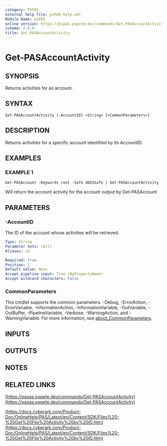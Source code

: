 ```yaml
---
category: PSPAS
external help file: psPAS-help.xml
Module Name: psPAS
online version: https://pspas.pspete.dev/commands/Get-PASAccountActivity
schema: 2.0.0
title: Get-PASAccountActivity
---
```


# Get-PASAccountActivity

## SYNOPSIS
Returns activities for an account.

## SYNTAX

```
Get-PASAccountActivity [-AccountID] <String> [<CommonParameters>]
```

## DESCRIPTION
Returns activities for a specific account identified by its AccountID.

## EXAMPLES

### EXAMPLE 1
```
Get-PASAccount -Keywords root -Safe UNIXSafe | Get-PASAccountActivity
```

Will return the account activity for the account output by Get-PASAccount

## PARAMETERS

### -AccountID
The ID of the account whose activities will be retrieved.

```yaml
Type: String
Parameter Sets: (All)
Aliases: id

Required: True
Position: 1
Default value: None
Accept pipeline input: True (ByPropertyName)
Accept wildcard characters: False
```

### CommonParameters
This cmdlet supports the common parameters: -Debug, -ErrorAction, -ErrorVariable, -InformationAction, -InformationVariable, -OutVariable, -OutBuffer, -PipelineVariable, -Verbose, -WarningAction, and -WarningVariable. For more information, see [about_CommonParameters](http://go.microsoft.com/fwlink/?LinkID=113216).

## INPUTS

## OUTPUTS

## NOTES

## RELATED LINKS

[https://pspas.pspete.dev/commands/Get-PASAccountActivity](https://pspas.pspete.dev/commands/Get-PASAccountActivity)

[https://docs.cyberark.com/Product-Doc/OnlineHelp/PAS/Latest/en/Content/SDK/Files%20-%20Get%20File%20Activity%20by%20ID.htm](https://docs.cyberark.com/Product-Doc/OnlineHelp/PAS/Latest/en/Content/SDK/Files%20-%20Get%20File%20Activity%20by%20ID.htm)
